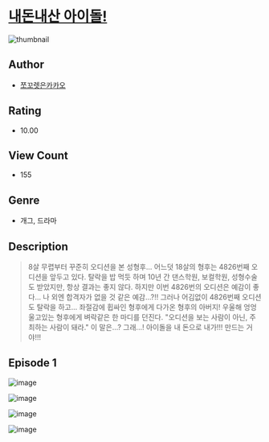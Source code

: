 # [내돈내산 아이돌!](https://comic.naver.com/challenge/list?titleId=810548)
![thumbnail](https://image-comic.pstatic.net/user_contents_data/challenge_comic/2023/05/23/366960/upload_7076110912039510325_480x623.jpeg)

## Author
- [쪼꼬렛은카카오](https://comic.naver.com/artistTitle?id=366960)

## Rating
- 10.00

## View Count
- 155

## Genre
- 개그, 드라마

## Description
> 8살 무렵부터 꾸준히 오디션을 본 성형후... 어느덧 18살의 형후는 4826번째 오디션을 앞두고 있다. 탈락을 밥 먹듯 하며 10년 간 댄스학원, 보컬학원, 성형수술도 받았지만, 항상 결과는 좋지 않다. 하지만 이번 4826번의 오디션은 예감이 좋다... 나 외엔 합격자가 없을 것 같은 예감...?!! 그러나 어김없이 4826번째 오디션도 탈락을 하고... 좌절감에 휩싸인 형후에게 다가온 형후의 아버지! 우울해 엉엉 울고있는 형후에게 벼락같은 한 마디를 던진다. "오디션을 보는 사람이 아닌, 주최하는 사람이 돼라." 이 말은...? 그래...! 아이돌을 내 돈으로 내가!!! 만드는 거야!!!


## Episode 1
![image](https://image-comic.pstatic.net/user_contents_data/challenge_comic/2023/05/23/366960/upload_7005683907399072053.jpeg)

![image](https://image-comic.pstatic.net/user_contents_data/challenge_comic/2023/05/23/366960/upload_3761693377020048742.jpeg)

![image](https://image-comic.pstatic.net/user_contents_data/challenge_comic/2023/05/23/366960/upload_7305740427950569010.jpeg)

![image](https://image-comic.pstatic.net/user_contents_data/challenge_comic/2023/05/23/366960/upload_3486180175696442416.jpeg)
